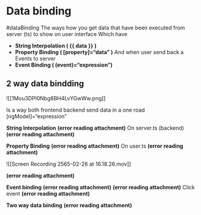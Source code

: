 # Data binding
#dataBinding 
The ways how you get data that have been executed from server (ts) to show on user interface 
Which have
- **String Interpolation ( {{ data }} )**
- **Property Binding ( [property]=“data” )**
And when user send back a Events to server
- **Event Binding ( (event)=“expression”)**

## 2 way data bindding

![[1Mou3DPI0Nbg8BH4LvYGwWw.png]]

Is a way both frontend backend send data in a one road [ngModel]=“expression”

**String Interpolation**
 **(error reading attachment)**
On server.ts (backend)
 **(error reading attachment)**

**Property Binding**
 **(error reading attachment)**
On user.ts 
 **(error reading attachment)**

![[Screen Recording 2565-02-26 at 16.18.26.mov]]

 **(error reading attachment)**

**Event binding**
 **(error reading attachment)**
 **(error reading attachment)**
Click event
 **(error reading attachment)**

**Two way data binding**
 **(error reading attachment)**